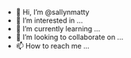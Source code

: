 - 👋 Hi, I’m @sallynmatty
- 👀 I’m interested in ...
- 🌱 I’m currently learning ...
- 💞️ I’m looking to collaborate on ...
- 📫 How to reach me ...

<!---
sallynmatty/sallynmatty is a ✨ special ✨ repository because its `README.md` (this file) appears on your GitHub profile.
You can click the Preview link to take a look at your changes.
--->
